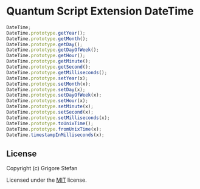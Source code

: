 # Quantum Script Extension DateTime

```javascript
DateTime;
DateTime.prototype.getYear();
DateTime.prototype.getMonth();
DateTime.prototype.getDay();
DateTime.prototype.getDayOfWeek();
DateTime.prototype.getHour();
DateTime.prototype.getMinute();
DateTime.prototype.getSecond();
DateTime.prototype.getMilliseconds();
DateTime.prototype.setYear(x);
DateTime.prototype.setMonth(x);
DateTime.prototype.setDay(x);
DateTime.prototype.setDayOfWeek(x);
DateTime.prototype.setHour(x);
DateTime.prototype.setMinute(x);
DateTime.prototype.setSecond(x);
DateTime.prototype.setMilliseconds(x);
DateTime.prototype.toUnixTime();
DateTime.prototype.fromUnixTime(x);
DateTime.timestampInMilliseconds(x);
```

## License

Copyright (c) Grigore Stefan

Licensed under the [MIT](LICENSE) license.

